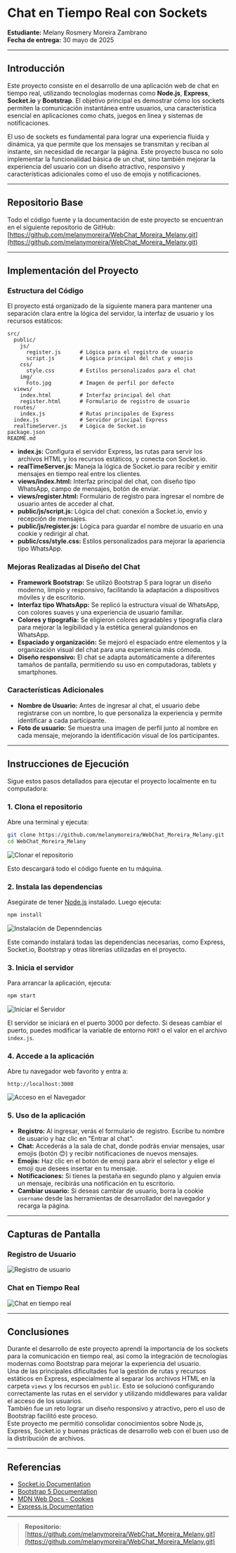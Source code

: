 # Chat en Tiempo Real con Sockets

**Estudiante:** Melany Rosmery Moreira Zambrano  
**Fecha de entrega:** 30 mayo de 2025

---

## Introducción

Este proyecto consiste en el desarrollo de una aplicación web de chat en tiempo real, utilizando tecnologías modernas como **Node.js**, **Express**, **Socket.io** y **Bootstrap**. El objetivo principal es demostrar cómo los sockets permiten la comunicación instantánea entre usuarios, una característica esencial en aplicaciones como chats, juegos en línea y sistemas de notificaciones.

El uso de sockets es fundamental para lograr una experiencia fluida y dinámica, ya que permite que los mensajes se transmitan y reciban al instante, sin necesidad de recargar la página. Este proyecto busca no solo implementar la funcionalidad básica de un chat, sino también mejorar la experiencia del usuario con un diseño atractivo, responsivo y características adicionales como el uso de emojis y notificaciones.

---

## Repositorio Base

Todo el código fuente y la documentación de este proyecto se encuentran en el siguiente repositorio de GitHub:  
[https://github.com/melanymoreira/WebChat_Moreira_Melany.git](https://github.com/melanymoreira/WebChat_Moreira_Melany.git)

---

## Implementación del Proyecto

### Estructura del Código

El proyecto está organizado de la siguiente manera para mantener una separación clara entre la lógica del servidor, la interfaz de usuario y los recursos estáticos:

```
src/
  public/
    js/
      register.js      # Lógica para el registro de usuario
      script.js        # Lógica principal del chat y emojis
    css/
      style.css        # Estilos personalizados para el chat
    img/
      Foto.jpg         # Imagen de perfil por defecto
  views/
    index.html         # Interfaz principal del chat
    register.html      # Formulario de registro de usuario
  routes/
    index.js           # Rutas principales de Express
  index.js             # Servidor principal Express
  realTimeServer.js    # Lógica de Socket.io
package.json
README.md
```

- **index.js:** Configura el servidor Express, las rutas para servir los archivos HTML y los recursos estáticos, y conecta con Socket.io.
- **realTimeServer.js:** Maneja la lógica de Socket.io para recibir y emitir mensajes en tiempo real entre los clientes.
- **views/index.html:** Interfaz principal del chat, con diseño tipo WhatsApp, campo de mensajes, botón de enviar.
- **views/register.html:** Formulario de registro para ingresar el nombre de usuario antes de acceder al chat.
- **public/js/script.js:** Lógica del chat: conexión a Socket.io, envío y recepción de mensajes.
- **public/js/register.js:** Lógica para guardar el nombre de usuario en una cookie y redirigir al chat.
- **public/css/style.css:** Estilos personalizados para mejorar la apariencia tipo WhatsApp.

### Mejoras Realizadas al Diseño del Chat

- **Framework Bootstrap:** Se utilizó Bootstrap 5 para lograr un diseño moderno, limpio y responsivo, facilitando la adaptación a dispositivos móviles y de escritorio.
- **Interfaz tipo WhatsApp:** Se replicó la estructura visual de WhatsApp, con colores suaves y una experiencia de usuario familiar.
- **Colores y tipografía:** Se eligieron colores agradables y tipografía clara para mejorar la legibilidad y la estética general guíandonos en WhatsApp.
- **Espaciado y organización:** Se mejoró el espaciado entre elementos y la organización visual del chat para una experiencia más cómoda.
- **Diseño responsivo:** El chat se adapta automáticamente a diferentes tamaños de pantalla, permitiendo su uso en computadoras, tablets y smartphones.

### Características Adicionales

- **Nombre de Usuario:** Antes de ingresar al chat, el usuario debe registrarse con un nombre, lo que personaliza la experiencia y permite identificar a cada participante.
- **Foto de usuario:** Se muestra una imagen de perfil junto al nombre en cada mensaje, mejorando la identificación visual de los participantes.

---

## Instrucciones de Ejecución

Sigue estos pasos detallados para ejecutar el proyecto localmente en tu computadora:

### 1. Clona el repositorio

Abre una terminal y ejecuta:

```bash
git clone https://github.com/melanymoreira/WebChat_Moreira_Melany.git
cd WebChat_Moreira_Melany
```
![Clonar el repositorio](src/public/img/Clonar-Repositorio.png)

Esto descargará todo el código fuente en tu máquina.

### 2. Instala las dependencias

Asegúrate de tener [Node.js](https://nodejs.org/) instalado. Luego ejecuta:

```bash
npm install
```
![Instalación de Depenndencias](src/public/img/Instalar-Dependencias.png)

Este comando instalará todas las dependencias necesarias, como Express, Socket.io, Bootstrap y otras librerías utilizadas en el proyecto.

### 3. Inicia el servidor

Para arrancar la aplicación, ejecuta:

```bash
npm start
```
![Iniciar el Servidor](src/public/img/Iniciar-Servidor.png)

El servidor se iniciará en el puerto 3000 por defecto. Si deseas cambiar el puerto, puedes modificar la variable de entorno `PORT` o el valor en el archivo `index.js`.

### 4. Accede a la aplicación

Abre tu navegador web favorito y entra a:

```
http://localhost:3000
```
![Acceso en el Navegador](src/public/img/Acceso-Navegador.png)

### 5. Uso de la aplicación

- **Registro:** Al ingresar, verás el formulario de registro. Escribe tu nombre de usuario y haz clic en "Entrar al chat".
- **Chat:** Accederás a la sala de chat, donde podrás enviar mensajes, usar emojis (botón 😊) y recibir notificaciones de nuevos mensajes.
- **Emojis:** Haz clic en el botón de emoji para abrir el selector y elige el emoji que desees insertar en tu mensaje.
- **Notificaciones:** Si tienes la pestaña en segundo plano y alguien envía un mensaje, recibirás una notificación en tu escritorio.
- **Cambiar usuario:** Si deseas cambiar de usuario, borra la cookie `username` desde las herramientas de desarrollador del navegador y recarga la página.

---

## Capturas de Pantalla

### Registro de Usuario
![Registro de usuario](src/public/img/Registro-Usuario.png)

### Chat en Tiempo Real
![Chat en tiempo real](src/public/img/Chat-TiempoReal.png)

---

## Conclusiones

Durante el desarrollo de este proyecto aprendí la importancia de los sockets para la comunicación en tiempo real, así como la integración de tecnologías modernas como Bootstrap para mejorar la experiencia del usuario.  
Una de las principales dificultades fue la gestión de rutas y recursos estáticos en Express, especialmente al separar los archivos HTML en la carpeta `views` y los recursos en `public`. Esto se solucionó configurando correctamente las rutas en el servidor y utilizando middlewares para validar el acceso de los usuarios.  
También fue un reto lograr un diseño responsivo y atractivo, pero el uso de Bootstrap facilitó este proceso.  
Este proyecto me permitió consolidar conocimientos sobre Node.js, Express, Socket.io y buenas prácticas de desarrollo web con el buen uso de la distribución de archivos.

---

## Referencias

- [Socket.io Documentation](https://socket.io/docs/)
- [Bootstrap 5 Documentation](https://getbootstrap.com/docs/5.3/getting-started/introduction/)
- [MDN Web Docs - Cookies](https://developer.mozilla.org/en-US/docs/Web/API/Document/cookie)
- [Express.js Documentation](https://expressjs.com/)

---

> **Repositorio:** [https://github.com/melanymoreira/WebChat_Moreira_Melany.git](https://github.com/melanymoreira/WebChat_Moreira_Melany.git)
